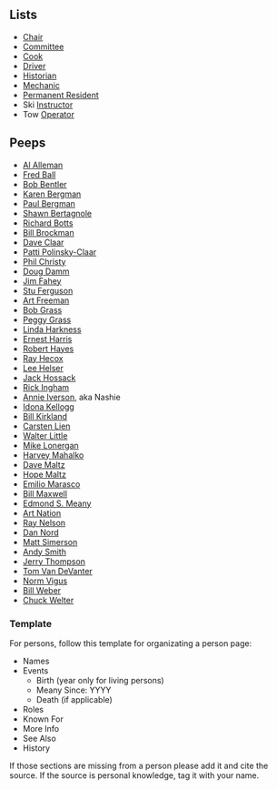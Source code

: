 
## Lists

* [Chair](Chair)
* [Committee](Committee)
* [Cook](Cook)
* [Driver](Driver)
* [Historian](Historian)
* [Mechanic](Mechanic)
* [Permanent Resident](Permanent-Resident)
* Ski [Instructor](Instructor)
* Tow [Operator](Operator)

## Peeps

* [Al Alleman](Al-Alleman)
* [Fred Ball](Fred-Ball)
* [Bob Bentler](Bob-Bentler)
* [Karen Bergman](Karen-Bergman)
* [Paul Bergman](Paul-Bergman)
* [Shawn Bertagnole](Shawn-Bertagnole)
* [Richard Botts](Richard-Botts)
* [Bill Brockman](Bill-Brockman)
* [Dave Claar](Dave-Claar)
* [Patti Polinsky-Claar](Patty-Polinsky)
* [Phil Christy](Phil-Christy)
* [Doug Damm](Doug-Damm)
* [Jim Fahey](Jim-Fahey)
* [Stu Ferguson](Stu-Ferguson)
* [Art Freeman](Art-Freeman)
* [Bob Grass](Bob-Grass)
* [Peggy Grass](Peggy-Grass)
* [Linda Harkness](Linda-Harkness)
* [Ernest Harris](Ernest-Harris)
* [Robert Hayes](Robert-Hayes)
* [Ray Hecox](Ray-Hecox)
* [Lee Helser](Lee-Helser)
* [Jack Hossack](Jack-Hossack)
* [Rick Ingham](Rick-Ingham)
* [Annie Iverson](Annie-Iverson), aka Nashie
* [Idona Kellogg](Idona-Kellogg)
* [Bill Kirkland](Bill-Kirkland)
* [Carsten Lien](Carsten-Lien)
* [Walter Little](Walter-Little)
* [Mike Lonergan](Mike-Lonergan)
* [Harvey Mahalko](Harvey-Mahalko)
* [Dave Maltz](Dave-Maltz)
* [Hope Maltz](Hope-Maltz)
* [Emilio Marasco](Emilio-Marasco)
* [Bill Maxwell](Bill-Maxwell)
* [Edmond S. Meany](Edmond-S.-Meany)
* [Art Nation](Art-Nation)
* [Ray Nelson](Ray-Nelson)
* [Dan Nord](Dan-Nord)
* [Matt Simerson](Matt-Simerson)
* [Andy Smith](Andy-Smith)
* [Jerry Thompson](Jerry-Thompson)
* [Tom Van DeVanter](Tom-Van-DeVanter)
* [Norm Vigus](Norm-Vigus)
* [Bill Weber](Bill-Weber)
* [Chuck Welter](Chuck-Welter)

### Template

For persons, follow this template for organizating a person page:

- Names
- Events
    - Birth (year only for living persons)
    - Meany Since: YYYY
    - Death (if applicable)
- Roles
- Known For
- More Info
- See Also
- History

If those sections are missing from a person please add it and cite the source. If the source is personal knowledge, tag it with your name.
